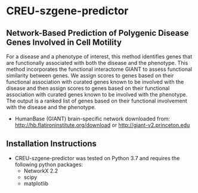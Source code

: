 # CREU-szgene-predictor

## Network-Based Prediction of Polygenic Disease Genes Involved in Cell Motility

For a disease and a phenotype of interest, this method identifies genes that are functionally associated with both the disease and the phenotype. This method incorporates the functional interactome GIANT to assess functional similarity between genes. We assign scores to genes based on their functional association with curated genes known to be involved with the disease and then assign scores to genes based on their functional association with curated genes known to be involved with the phenotype. The output is a ranked list of genes based on their functional involvement with the disease and the phenotype.
* HumanBase (GIANT) brain-specific network downloaded from: http://hb.flatironinstitute.org/download or http://giant-v2.princeton.edu
## Installation Instructions
* CREU-szgene-predictor was tested on Python 3.7 and requires the following python packages:
	* NetworkX 2.2
	* scipy
	* matplotlib
